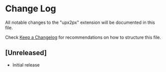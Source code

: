 # Change Log

All notable changes to the "upx2px" extension will be documented in this file.

Check [Keep a Changelog](http://keepachangelog.com/) for recommendations on how to structure this file.

## [Unreleased]

- Initial release
